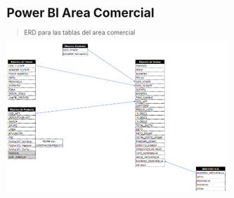 # Power BI Area Comercial

 > ERD para las tablas del area comercial

![alt text](/images/pbi_venta_erd.png "Title")

